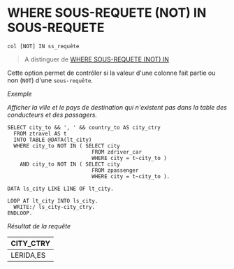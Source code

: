 # WHERE SOUS-REQUETE (NOT) IN SOUS-REQUETE

```abap
col [NOT] IN ss_requête
```

> A distinguer de [WHERE SOUS-REQUETE (NOT) IN](./28_WHERE_SOUS_REQUETE_COL_(NOT)_IN.md)

Cette option permet de contrôler si la valeur d'une colonne fait partie ou non (`NOT`) d'une `sous-requête`.

_Exemple_

_Afficher la ville et le pays de destination qui n'existent pas dans la table des conducteurs et des passagers._

```abap
SELECT city_to && ', ' && country_to AS city_ctry
  FROM ztravel AS t
  INTO TABLE @DATA(lt_city)
  WHERE city_to NOT IN ( SELECT city
                           FROM zdriver_car
                           WHERE city = t~city_to )
    AND city_to NOT IN ( SELECT city
                           FROM zpassenger
                           WHERE city = t~city_to ).

DATA ls_city LIKE LINE OF lt_city.

LOOP AT lt_city INTO ls_city.
  WRITE:/ ls_city-city_ctry.
ENDLOOP.
```

_Résultat de la requête_

| **CITY_CTRY** |
| ------------- |
| LERIDA,ES     |
